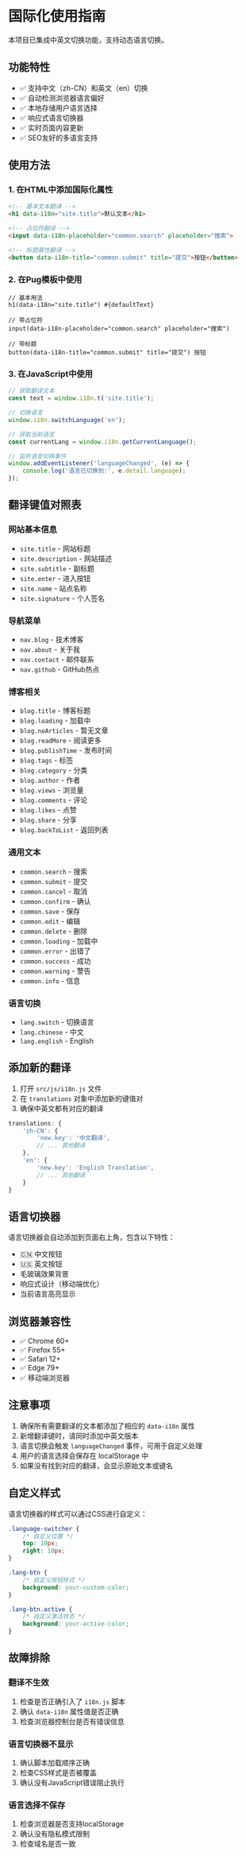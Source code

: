 # 国际化使用指南

本项目已集成中英文切换功能，支持动态语言切换。

## 功能特性

- ✅ 支持中文（zh-CN）和英文（en）切换
- ✅ 自动检测浏览器语言偏好
- ✅ 本地存储用户语言选择
- ✅ 响应式语言切换器
- ✅ 实时页面内容更新
- ✅ SEO友好的多语言支持

## 使用方法

### 1. 在HTML中添加国际化属性

```html
<!-- 基本文本翻译 -->
<h1 data-i18n="site.title">默认文本</h1>

<!-- 占位符翻译 -->
<input data-i18n-placeholder="common.search" placeholder="搜索">

<!-- 标题属性翻译 -->
<button data-i18n-title="common.submit" title="提交">按钮</button>
```

### 2. 在Pug模板中使用

```pug
// 基本用法
h1(data-i18n="site.title") #{defaultText}

// 带占位符
input(data-i18n-placeholder="common.search" placeholder="搜索")

// 带标题
button(data-i18n-title="common.submit" title="提交") 按钮
```

### 3. 在JavaScript中使用

```javascript
// 获取翻译文本
const text = window.i18n.t('site.title');

// 切换语言
window.i18n.switchLanguage('en');

// 获取当前语言
const currentLang = window.i18n.getCurrentLanguage();

// 监听语言切换事件
window.addEventListener('languageChanged', (e) => {
    console.log('语言已切换到:', e.detail.language);
});
```

## 翻译键值对照表

### 网站基本信息
- `site.title` - 网站标题
- `site.description` - 网站描述
- `site.subtitle` - 副标题
- `site.enter` - 进入按钮
- `site.name` - 站点名称
- `site.signature` - 个人签名

### 导航菜单
- `nav.blog` - 技术博客
- `nav.about` - 关于我
- `nav.contact` - 邮件联系
- `nav.github` - GitHub热点

### 博客相关
- `blog.title` - 博客标题
- `blog.loading` - 加载中
- `blog.noArticles` - 暂无文章
- `blog.readMore` - 阅读更多
- `blog.publishTime` - 发布时间
- `blog.tags` - 标签
- `blog.category` - 分类
- `blog.author` - 作者
- `blog.views` - 浏览量
- `blog.comments` - 评论
- `blog.likes` - 点赞
- `blog.share` - 分享
- `blog.backToList` - 返回列表

### 通用文本
- `common.search` - 搜索
- `common.submit` - 提交
- `common.cancel` - 取消
- `common.confirm` - 确认
- `common.save` - 保存
- `common.edit` - 编辑
- `common.delete` - 删除
- `common.loading` - 加载中
- `common.error` - 出错了
- `common.success` - 成功
- `common.warning` - 警告
- `common.info` - 信息

### 语言切换
- `lang.switch` - 切换语言
- `lang.chinese` - 中文
- `lang.english` - English

## 添加新的翻译

1. 打开 `src/js/i18n.js` 文件
2. 在 `translations` 对象中添加新的键值对
3. 确保中英文都有对应的翻译

```javascript
translations: {
    'zh-CN': {
        'new.key': '中文翻译',
        // ... 其他翻译
    },
    'en': {
        'new.key': 'English Translation',
        // ... 其他翻译
    }
}
```

## 语言切换器

语言切换器会自动添加到页面右上角，包含以下特性：

- 🇨🇳 中文按钮
- 🇺🇸 英文按钮
- 毛玻璃效果背景
- 响应式设计（移动端优化）
- 当前语言高亮显示

## 浏览器兼容性

- ✅ Chrome 60+
- ✅ Firefox 55+
- ✅ Safari 12+
- ✅ Edge 79+
- ✅ 移动端浏览器

## 注意事项

1. 确保所有需要翻译的文本都添加了相应的 `data-i18n` 属性
2. 新增翻译键时，请同时添加中英文版本
3. 语言切换会触发 `languageChanged` 事件，可用于自定义处理
4. 用户的语言选择会保存在 localStorage 中
5. 如果没有找到对应的翻译，会显示原始文本或键名

## 自定义样式

语言切换器的样式可以通过CSS进行自定义：

```css
.language-switcher {
    /* 自定义位置 */
    top: 10px;
    right: 10px;
}

.lang-btn {
    /* 自定义按钮样式 */
    background: your-custom-color;
}

.lang-btn.active {
    /* 自定义激活状态 */
    background: your-active-color;
}
```

## 故障排除

### 翻译不生效
1. 检查是否正确引入了 `i18n.js` 脚本
2. 确认 `data-i18n` 属性值是否正确
3. 检查浏览器控制台是否有错误信息

### 语言切换器不显示
1. 确认脚本加载顺序正确
2. 检查CSS样式是否被覆盖
3. 确认没有JavaScript错误阻止执行

### 语言选择不保存
1. 检查浏览器是否支持localStorage
2. 确认没有隐私模式限制
3. 检查域名是否一致